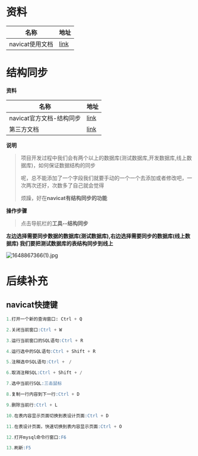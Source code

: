 # 资料

| 名称            | 地址                                                         |
| --------------- | ------------------------------------------------------------ |
| navicat使用文档 | [link](http://www.navicat.com.cn/manual/online_manual/cn/navicat/win_manual/index.html) |



#  结构同步

**资料**

| 名称                     | 地址                                                         |
| ------------------------ | ------------------------------------------------------------ |
| navicat官方文档-结构同步 | [link](http://www.navicat.com.cn/manual/online_manual/cn/navicat/win_manual/index.html#/structure_sync) |
| 第三方文档               | [link](https://max.book118.com/html/2021/0610/5224313213003241.shtm) |

**说明**

> 项目开发过程中我们会有两个以上的数据库(测试数据库,开发数据库,线上数据库)，如何保证数据结构的同步
>
> 呢，总不能添加了一个字段我们就要手动的一个一个去添加或者修改吧，一次两次还好，次数多了自己就会觉得
>
> 烦躁，好在**navicat有结构同步的功能**

**操作步骤**

> 点击导航栏的**工具--结构同步** 

**左边选择需要同步数据的数据库(测试数据库),右边选择需要同步的数据库(线上数据库)  我们要把测试数据库的表结构同步到线上**

![1648867366(1).jpg](https://gitee.com/yaolliuyang/blogImages/raw/master/blogImages/ZXVQdekJB5wLTr1.png)

# 后续补充



## navicat快捷键

```sql
1.打开一个新的查询窗口: Ctrl + Q

2.关闭当前窗口:Ctrl + W

3.运行当前窗口的SQL语句:Ctrl + R

4.运行选中的SQL语句:Ctrl + Shift + R

5.注释选中SQL语句:Ctrl +　/

6.取消注释SQL:Ctrl + Shift + /

7.选中当前行SQL:三击鼠标

8.复制一行内容到下一行:Ctrl + D

9.删除当前行:Ctrl + L

10.在表内容显示页面切换到表设计页面:Ctrl + D

11.在表设计页面，快速切换到表内容显示页面:Ctrl + O

12.打开mysql命令行窗口:F6

13.刷新:F5
```

